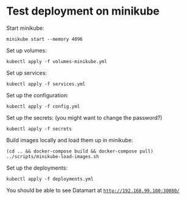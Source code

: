 # Test deployment on minikube

Start minikube:
```
minikube start --memory 4096
```

Set up volumes:
```
kubectl apply -f volumes-minikube.yml
```

Set up services:
```
kubectl apply -f services.yml
```

Set up the configuration:
```
kubectl apply -f config.yml
```

Set up the secrets: (you might want to change the password?)
```
kubectl apply -f secrets
```

Build images locally and load them up in minikube:
```
(cd .. && docker-compose build && docker-compose pull)
../scripts/minikube-load-images.sh
```

Set up the deployments:
```
kubectl apply -f deployments.yml
```

You should be able to see Datamart at [`http://192.168.99.100:30080/`](http://192.168.99.100:30080)
